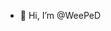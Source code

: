 - 👋 Hi, I’m @WeePeD
<!---
WeePeD/WeePeD is a ✨ special ✨ repository because its `README.md` (this file) appears on your GitHub profile.
You can click the Preview link to take a look at your changes.
--->

